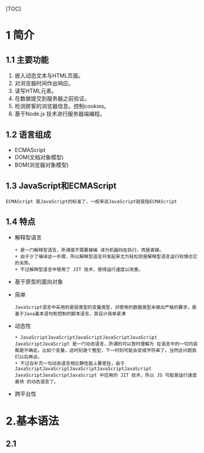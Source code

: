 [TOC]

# 1 简介

## 1.1 主要功能

1. 嵌入动态文本与HTML页面。
2. 对浏览器时间作出响应。
3. 读写HTML元素。
4. 在数据提交到服务器之前验证。
5. 检测房客的浏览器信息。控制cookies。
6. 基于Node.js 技术进行服务器端编程。

## 1.2 语言组成

- ECMAScript
- DOM(文档对象模型)
- BOM(浏览器对象模型)

## 1.3 JavaScript和ECMAScript

`ECMAScript 是JavaScript的标准了，一般来说JavaScript就是指ECMAScript`

## 1.4 特点

- 解释型语言

  ```
  • 是一门解释型语言，所谓值不需要被编 译为机器码在执行，而是直接。
  • 由于少了编译这一步骤，所以解释型语言开发起来尤为轻松但是解释型语言运行较慢也它的劣势。
  • 不过解释型语言中使用了 JIT 技术，使得运行速度以改善。
  ```

- 基于原型的面向对象

- 简单

  ```
  JavaScript语言中采用的是弱类型的变量类型，对使用的数据类型未做出严格的要求，是基于Java基本语句和控制的脚本语言，其设计简单紧凑
  ```

- 动态性

  ```
  • JavaScriptJavaScriptJavaScriptJavaScriptJavaScript JavaScriptJavaScript 是一门动态语言，所谓的可以暂时理解为 在语言中的一切内容都是不确定。比如个变量，这时刻是个整型，下一时刻可能会变成字符串了。当然这问题我们以后再谈。
  • 不过在补充一句动态语言相比静性能上要差些，由于 JavaScriptJavaScriptJavaScriptJavaScriptJavaScript JavaScriptJavaScriptJavaScript 中应用的 JIT 技术，所以 JS 可能是运行速度最快 的动态语言了。
  ```

- 跨平台性

# 2.基本语法

## 2.1 <script> 标签

### 2.1.1 属性

- type :默认值`text/javascript`
- src: 当需要引入一个外部的Js文件时，使用该属性指向文件的地址，使用该属性后，<script>标签内部的JS内容将会失效。

## 2.2 javaScript严格区分大小写。

## 2.3 注释

- 注释中的内容不会被解析器解析执行，但是会在源码中显示。
- JavaScript中的注释和Java的一致，分为两种：
  - 单行注释: // 注释内容
  - 多行注释: /* 注释内容 */

### 2.4 标识符

- 标识符是指变量、函数、属性的名字，或函数的参数。

- 标识符命名规范:

  - 标识符由字母、数字、下划线(_)、美元符号($)组成。
  - 第一个字符必须是字母、下划线(_)、美元符号($)。

- 标识符名称规则一般按照驼峰命名法。

- 标识符不能是关键字和保留字。

  - 关键字

    | **break** |**do**   | **instanceof** | **typeof** | **case** |
    | -------- | ---- | ---------- | ------ | ---- |
    | **else** | **new** | **var** | **catch** | **finally** |
    | **return** | **void** | **continue** | **for** | **switch** |
  	| **while** | **default** | **if** | **throw** | **delete** |
    | **in** | **try** | **function** | **this** | **with** |
    | **debugger** | **false** | **true** | **null** |  |
    
   - 保留字

  	| **class** |**enum**   | **extends** | **super** | **const** |
    | -------- | ---- | ---------- | ------ | ---- |
    | **export** | **import** | **implements** | **let** | **private** |
    | **public** | **yield** | **interface** | **package** | **static** |

   - 其他不建议使用的标识符

     | **abstract** |**double** | **goto** | **native** | **static** |
     | -------- | ---- | ---------- | ------ | ---- |
     | **boolean** | **synchronize** | **char** | **int** | **protected** |
     | **final** | **transient** | **float** | **long** | **short** |
     | **volatile** | **atguments** | **encodeURI** | **Infinity** | **Number** |
     | **RegExp** | **undefined** | **isFinite** | **Object** | **String** |
     | **Boolean** | **Error** | **RangeError** | **parseFloat** | **SyntaxError** |
     | **Date** | **eval** | **JSON** | **ReferenceError** | **TypeError** |
     | **decodeURI** | **EvalError** | **Math** | **URIError** | **decodeURIComponent** |
     | **Function** | **NAN** | **isNaN** | **parseInt** | **Array** |
     | **EncodeURIComponent** | **** | **** | **** | **** |

## 2.5 变量

` 变量的作用是给某一个值或者对象标注名称`

### 2.5.1 变量的声明

- 使用`var`
- 使用 `let`
- 使用 `const`

### 2.5.2 变量的赋值

- 使用时赋值
- 声明时赋值

## 2.6 数据类型

### 2.6.1 值类型（基本数据类型）

> - 基本数据类型的值是无法修改的，是不可变的。
> - 基本数据类型的比较是值的比较，也就是只要两个变量的值相等，我们就认为这两个变量相等。

- **String(字符串)**

  - 字符串定义使用 '' 或者 "" 定义
  - 其他数值转换为字符串有三种方式：`toString()`、`String()`、`拼串`。

- **Number(数值)**

  - Number用来表示整数和浮点数，最常用的功能就是用来表示10进制的整数和浮点数。

  - Number表示的数字大小是有限制的，范围是`± 1.7976931348623157e+308` 如果超过这个范围就会返回`± Infinity`。

  - NaN，即非数值(Not a Number) 是一个特殊的数值 ，JS中当对数值进行计算时没有结果返回，则返回NaN。

  - 非数值转换为数值：`Number()`、`parseInt()`、`parseFloat()`

    - Number()可以用来转换任意类型的数据，而后两者只能用于转换字符串。
    - parseInt()只会将字符串转换为整数。
  
- parseFloat()可以转换为浮点数。	
  
- **Boolean(布尔)**

  - Boolean类型也被称为逻辑值类型或者真假值类型。
  - Boolean类型只有两个值`true(真)`、`false(假)`。
  - 其他的数据类型也可以通过Boolean()函数转换为布尔类型。

- **Null(空)**

  - Null 类型只有一个值的数据类型，这个特殊的值是`null` 。 
    • 从语义上看null表示的是一个空的对象。所以使用typeof检查null会返回一个Object。 
  - undefined值实际上是由`null`值衍生出来的，所以如果比较`undefined`和`null`是否相等，会返回`true`；

- **Undefined(未定义)**

  - Undefined 类型只有一个值，即特殊的 `undefined` 。 

    -  在使用 var 声明变量但未对其加以初始化时，这个变量的值就是 `undefined`。例如：

      – var message;

      – message 的值就是 undefined

  - 需要注意的是typeof对没有初始化和没有声明的变量都会返回`undefined`。

- **Symbol**

  - Symbol 是 ES6 引入了一种新的原始数据类型，表示独一无二的值

### 2.6.2 引用数据类型

> - 引用类型的值是保存在内存中的对象。
> - 当一个变量是一个对象时，实际上变量中保存的并不是对象本身，而是对象的引用。
> - 当一个变量向另一个变量复制引用类型的值时，会将对象的引用复制到变量中，并不是创建一个新的对象。这时，两个变量指向的是同一个对象。因此，改变其中一个变量会影响另一个。

- **Object(对象)**
- **Array(数组)**
- **Function(函数)**

## 2.7 运算符

### 2.7.1 算数运算符

- 算数运算符顾名思义就是进行算数操作的运算符。

- 算数运算符：

  | 运算符 | 说明 | 运算符   | 说明     |
  | ------ | ---- | -------- | -------- |
  | +      | 加法 | ++(前置) | 前置自增 |
  | -      | 减法 | ++(后置) | 后置自增 |
  | *      | 乘法 | --(前置) | 前置自减 |
  | /      | 除法 | --(后置) | 后置自减 |
  | %      | 取模 | +(一元运算符) | 符号不变 |
  |        |      | -(一元运算符) | 符号反转|
  
- 自增(++)与自减(--)

  - 自增和自减分为前置运算和后置元素。

  -  所谓的前置元素就是将元素符放到变量的前边，而后置将元素符放到变

    量的后边。

  - 前置运算，表达式的值等于变量变更以后的值。

  - 后置运算，表达式的值等于变量原值。

- 其他

  - 任何值 做 - * / 运算时，都会隐式的转换为Number进行计算。

- 一元运算符

  - 对于Number类型：
    `+`  正号不会对数字产生影响。
    
    `-` 负号会对数字进行取反计算。
    
  - 对于非Number类型

    会将其转换为Number类型后在进行一元运算。

### 2.7.2 逻辑运算符(布尔运算法)

- 一般情况下使用逻辑运算符会返回一个布尔值。

-  逻辑运算符主要有三个：非、与、或。

-  在进行逻辑操作时如果操作数不是布尔类型则会将其转换布尔类型在进行计算。

- 非使用符号 ! 表示，与使用 && 表示，或使用 || 表示。

  | 运算符 | 说明        | 短路规则                 |
  | ------ | ----------- | ------------------------ |
  | ！     | 逻辑非(NOT) | 无                       |
  | &&     | 逻辑与(AND) | 若左值为假，则不运算右值 |
  | \|\|   | 逻辑非(OR)  | 若左值为真，则不运算右值 |

- **非**

  - 非运算符使用 ! 表示。
  - 非运算符可以应用于任意值，无论值是什么类型，这个运算符都会返回一个布尔值。
  - 非运算符会对原值取反，比如原值是true使用非运算符会返回false，原值为false使用非运算符会返回true。

- **与**

  - 与运算符使用 && 表示。
  - 与运算符可以应用于任何数据类型，且不一定返回布尔值。
  - 对于非布尔值运算，会先将非布尔值转换为布尔值。 
  - 对布尔值做运算时，如果两个值都为true则返回true，否则返回false。 
  - 非布尔值时：如果两个都为true，则返回第二个值，如果两个值中有false则返回靠前的false的值。

- **或**

  - 或运算符使用 || 表示。
  - 或运算符可以应用于任何数据类型，且不一定返回布尔值。
  - 对于非布尔值运算，会先将非布尔值转换为布尔值。 
  - 对布尔值进行运算时，如果两个值都为false则返回false，否则返回true。 
  - 非布尔值时：如果两个都为false ，则返回第二个值，否则返回靠前true的值。

- 三元条件运算符

  - condition? true case : false case

### 2.7.3 赋值运算符

- 简单的赋值操作符由等于号 （ = ） 表示，其作用就是把右侧的值赋给左侧的变量。

- 如果在等于号左边添加加减乘除等运算符，就可以完成复合赋值操作。

  | 运算符   | 等同于     |
  | -------- | ---------- |
  | x+=y     | x=x+y      |
  | x -= y   | x = x - y  |
  | x *= y   | x = x * y  |
  | x /= y   | x = x / y  |
  | x %= y   | x = x % y  |
  | x >>= y  | x = x >> y |
  | x <<= y  | x = x << y |
  | x >>>= y | x = x >>>y |
  | x &= y   | x = x & y  |
  | x \|= y  | x = x \| y |
  | x ^= y   | x = x ^ y  |

  

### 2.7.4 比较运算符

| 运算符 | 说明                                                         | 举例      | 值    |
| ------ | ------------------------------------------------------------ | --------- | ----- |
| ==     | 相等 对于不同的数据类型会进行自动类型转换                    | “5” == 5  | true  |
| !=     | 不相等 对于不同的数据类型会进行自动类型转换                  | “5” != 5  | false |
| ===    | 严格相等 比较时，不会进行自动类型转换,换句话说就是不仅要值相等 并且数据类型也得相等 | “5” === 5 | false |
| !==    | 严格相等 比较时，不会进行自动类型转换,换句话说就是不仅要值相等 并且数据类型也得相等 | “5” !== 5 | true  |
| <      | 小于 对于不同的数据类型会进行自动类型转换                    | “5” <5    | false |
| <=     | 小于等于 对于不同的数据类型会进行自动类型转换                | “5” <=5   | true  |
| >      | 大于 对于不同的数据类型会进行自动类型转换                    | “5” >5    | false |
| >=     | 大于等于 对于不同的数据类型会进行自动类型转换                | “5” <=5   | true  |

### 2.7.5 位运算符

- 或运算（or）：符号为`|`，表示两个二进制位中有一个为1，则结果为1，否则为0。
- 与运算（and）：符号为`&`，表示两个二进制位都为1，则结果为1，否则为0。
- 否运算（not）：符号为`～`，表示将一个二进制位变成相反值。
- 异或运算（xor）：符号为`ˆ`，表示两个二进制位中有且仅有一个为1时，结果为1，否则为0。
- 左移运算（left shift）：符号为`<<`
- 右移运算（right shift）：符号为`>>`
- 带符号位的右移运算（zero filled right shift）：符号为`>>>`

### 2.7.6 其他运算符
> 小括号

在JavaScript中，圆括号是一种运算符，它有两种用法：如果把表达式放在圆括号之中，作用是求值；如果跟在函数的后面，作用是调用函数。
把表达式放在圆括号之中，将返回表达式的值。

> void

void运算符的作用是执行一个表达式，然后返回undefined。

> 逗号运算符

逗号运算符用于对两个表达式求值，并返回后一个表达式的值。

### 2.7.7 运算符优先级

- 运算符的优先级决定了表达式中运算执行的先后顺序，优先级高的运算符最先被执行。

- 关联性决定了拥有相同优先级的运算符的执行顺序。考虑下面这个表达式：

  <table class="fullwidth-table">
 <tbody>
  <tr>
   <th>优先级</th>
   <th>运算类型</th>
   <th>关联性</th>
   <th>运算符</th>
  </tr>
  <tr>
   <td>21</td>
   <td><a href="#"><code>圆括号</code></a></td>
   <td>n/a（不相关）</td>
   <td><code>( … )</code></td>
  </tr>
  <tr>
   <td rowspan="5">20</td>
   <td><a href="#"><code>成员访问</code></a></td>
   <td>从左到右</td>
   <td><code>… . …</code></td>
  </tr>
  <tr>
   <td><a href="#"><code>需计算的成员访问</code></a></td>
   <td>从左到右</td>
   <td><code>… [ … ]</code></td>
  </tr>
  <tr>
   <td><a href="#"><code>new</code></a> (带参数列表)</td>
   <td>n/a</td>
   <td><code>new … ( … )</code></td>
  </tr>
  <tr>
   <td><a href="#">函数调用</a></td>
   <td>从左到右</td>
   <td><code>… (&nbsp;<var>…&nbsp;</var>)</code></td>
  </tr>
  <tr>
   <td><a href="#">可选链（Optional chaining）</a></td>
   <td>从左到右</td>
   <td><code>?.</code></td>
  </tr>
  <tr>
   <td rowspan="1">19</td>
   <td><a href="#">new</a>&nbsp;(无参数列表)</td>
   <td>从右到左</td>
   <td><code>new …</code></td>
  </tr>
  <tr>
   <td rowspan="2">18</td>
   <td><a href="#">后置递增</a>(运算符在后)</td>
   <td colspan="1" rowspan="2">n/a<br>
    &nbsp;</td>
   <td><code>… ++</code></td>
  </tr>
  <tr>
   <td><a href="#">后置递减</a>(运算符在后)</td>
   <td><code>… --</code></td>
  </tr>
  <tr>
   <td colspan="1" rowspan="10">17</td>
   <td><a href="#">逻辑非</a></td>
   <td colspan="1" rowspan="10">从右到左</td>
   <td><code>! …</code></td>
  </tr>
  <tr>
   <td><a href="#">按位非</a></td>
   <td><code>~ …</code></td>
  </tr>
  <tr>
   <td><a href="#">一元加法</a></td>
   <td><code>+ …</code></td>
  </tr>
  <tr>
   <td><a href="#">一元减法</a></td>
   <td><code>- …</code></td>
  </tr>
  <tr>
   <td><a href="#">前置递增</a></td>
   <td><code>++ …</code></td>
  </tr>
  <tr>
   <td><a href="#">前置递减</a></td>
   <td><code>-- …</code></td>
  </tr>
  <tr>
   <td><a href="#">typeof</a></td>
   <td><code>typeof …</code></td>
  </tr>
  <tr>
   <td><a href="#">void</a></td>
   <td><code>void …</code></td>
  </tr>
  <tr>
   <td><a href="#">delete</a></td>
   <td><code>delete …</code></td>
  </tr>
  <tr>
   <td><a href="#">await</a></td>
   <td><code>await …</code></td>
  </tr>
  <tr>
   <td>16</td>
   <td><a href="#">幂</a></td>
   <td>从右到左</td>
   <td><code>…&nbsp;**&nbsp;…</code></td>
  </tr>
  <tr>
   <td rowspan="3">15</td>
   <td><a href="#">乘法</a></td>
   <td colspan="1" rowspan="3">从左到右<br>
    &nbsp;</td>
   <td><code>… *&nbsp;…</code></td>
  </tr>
  <tr>
   <td><a href="#">除法</a></td>
   <td><code>… /&nbsp;…</code></td>
  </tr>
  <tr>
   <td><a href="#">取模</a></td>
   <td><code>… %&nbsp;…</code></td>
  </tr>
  <tr>
   <td rowspan="2">14</td>
   <td><a href="#">加法</a></td>
   <td colspan="1" rowspan="2">从左到右<br>
    &nbsp;</td>
   <td><code>… +&nbsp;…</code></td>
  </tr>
  <tr>
   <td><a href="#">减法</a></td>
   <td><code>… -&nbsp;…</code></td>
  </tr>
  <tr>
   <td rowspan="3">13</td>
   <td><a href="#">按位左移</a></td>
   <td colspan="1" rowspan="3">从左到右</td>
   <td><code>… &lt;&lt;&nbsp;…</code></td>
  </tr>
  <tr>
   <td><a href="#">按位右移</a></td>
   <td><code>… &gt;&gt;&nbsp;…</code></td>
  </tr>
  <tr>
   <td><a href="#">无符号右移</a></td>
   <td><code>… &gt;&gt;&gt;&nbsp;…</code></td>
  </tr>
  <tr>
   <td rowspan="6">12</td>
   <td><a href="#">小于</a></td>
   <td colspan="1" rowspan="6">从左到右</td>
   <td><code>… &lt;&nbsp;…</code></td>
  </tr>
  <tr>
   <td><a href="#">小于等于</a></td>
   <td><code>… &lt;=&nbsp;…</code></td>
  </tr>
  <tr>
   <td><a href="#">大于</a></td>
   <td><code>… &gt;&nbsp;…</code></td>
  </tr>
  <tr>
   <td><a href="#">大于等于</a></td>
   <td><code>… &gt;=&nbsp;…</code></td>
  </tr>
  <tr>
   <td><a href="#">in</a></td>
   <td><code>… in&nbsp;…</code></td>
  </tr>
  <tr>
   <td><a href="#">instanceof</a></td>
   <td><code>… instanceof&nbsp;…</code></td>
  </tr>
  <tr>
   <td rowspan="4">11</td>
   <td><a href="#">等号</a></td>
   <td colspan="1" rowspan="4">从左到右<br>
    &nbsp;</td>
   <td><code>… ==&nbsp;…</code></td>
  </tr>
  <tr>
   <td><a href="#">非等号</a></td>
   <td><code>… !=&nbsp;…</code></td>
  </tr>
  <tr>
   <td><a href="#">全等号</a></td>
   <td><code>… ===&nbsp;…</code></td>
  </tr>
  <tr>
   <td><a href="#">非全等号</a></td>
   <td><code>… !==&nbsp;…</code></td>
  </tr>
  <tr>
   <td>10</td>
   <td><a href="#">按位与</a></td>
   <td>从左到右</td>
   <td><code>… &amp;&nbsp;…</code></td>
  </tr>
  <tr>
   <td>9</td>
   <td><a href="#">按位异或</a></td>
   <td>从左到右</td>
   <td><code>… ^&nbsp;…</code></td>
  </tr>
  <tr>
   <td>8</td>
   <td><a href="#">按位或</a></td>
   <td>从左到右</td>
   <td><code>… |&nbsp;…</code></td>
  </tr>
  <tr>
   <td>7</td>
   <td><a href="#">逻辑与</a></td>
   <td>从左到右</td>
   <td><code>… &amp;&amp;&nbsp;…</code></td>
  </tr>
  <tr>
   <td>6</td>
   <td><a href="#">逻辑或</a></td>
   <td>从左到右</td>
   <td><code>… ||&nbsp;…</code></td>
  </tr>
  <tr>
   <td>5</td>
   <td><a href="#">空值合并</a></td>
   <td>从左到右</td>
   <td><code>… ?? …</code></td>
  </tr>
  <tr>
   <td>4</td>
   <td><a href="#">条件运算符</a></td>
   <td>从右到左</td>
   <td><code>… ? … : …</code></td>
  </tr>
  <tr>
   <td rowspan="16">3</td>
   <td rowspan="16"><a href="#">赋值</a></td>
   <td rowspan="16">从右到左</td>
   <td><code>… =&nbsp;…</code></td>
  </tr>
  <tr>
   <td><code>… +=&nbsp;…</code></td>
  </tr>
  <tr>
   <td><code>… -=&nbsp;…</code></td>
  </tr>
  <tr>
   <td><code>… **=&nbsp;…</code></td>
  </tr>
  <tr>
   <td><code>… *=&nbsp;…</code></td>
  </tr>
  <tr>
   <td><code>… /=&nbsp;…</code></td>
  </tr>
  <tr>
   <td><code>… %=&nbsp;…</code></td>
  </tr>
  <tr>
   <td><code>… &lt;&lt;=&nbsp;…</code></td>
  </tr>
  <tr>
   <td><code>… &gt;&gt;=&nbsp;…</code></td>
  </tr>
  <tr>
   <td><code>… &gt;&gt;&gt;=&nbsp;…</code></td>
  </tr>
  <tr>
   <td><code>… &amp;=&nbsp;…</code></td>
  </tr>
  <tr>
   <td><code>… ^=&nbsp;…</code></td>
  </tr>
  <tr>
   <td><code>… |=&nbsp;…</code></td>
  </tr>
  <tr>
   <td><code>… &amp;&amp;=&nbsp;…</code></td>
  </tr>
  <tr>
   <td><code>… ||=&nbsp;…</code></td>
  </tr>
  <tr>
   <td><code>… ??=&nbsp;…</code></td>
  </tr>
  <tr>
   <td colspan="1" rowspan="2">2</td>
   <td><a href="#">yield</a></td>
   <td colspan="1" rowspan="2">从右到左</td>
   <td><code>yield&nbsp;…</code></td>
  </tr>
  <tr>
   <td><a href="#">yield*</a></td>
   <td><code>yield*&nbsp;…</code></td>
  </tr>
  <tr>
   <td>1</td>
   <td><a href="#">展开运算符</a></td>
   <td>n/a</td>
   <td><code>...</code>&nbsp;…</td>
  </tr>
  <tr>
   <td>0</td>
   <td><a href="#">逗号</a></td>
   <td>从左到右</td>
   <td><code>… ,&nbsp;…</code></td>
  </tr>
 </tbody>
</table>
## 2.8 语句(statement)

  >语句是一个程序的基本单位，JavaScript的程序就是由一条一条语句构成的，每一条语句使用;结尾。
  >
  >JavaScript的语句默认是由上至下顺序执行，但是我们也可以通过一些流程控制语句来控制语句的执行顺序。

### 2.8.1 代码块

> 代码块是在大括号{}中所写的语句，以此将多条语句的集合视为一条语句来使用。
>
> 我们一般使用代码块将需要一起执行的语句进行分组，需要注意的是，代码块结尾不需要加分号。

### 2.8.2 条件语句

> 条件语句是通过判断指定表达式的值来决定执行还是跳过某些语句。
>
> 最基本的条件语句：
>
> 	- if...else
> 	- switch...case

#### 2.8.2.1 if...else语句

- 形式1：

  ```javascript
  if(expression){
      statement
  }
  ```

- 形式2：

  ```
  if(expression){
  	statement
  }else{
  	statement
  }
  ```

- 形式3：

  ```
  if(expression){
  	statement
  }else if(expression){
  	statement
  }else{
  	statement
  }
  ```

#### 2.8.2.2 switch...case语句

> - switch 语句更适用于多条分支使用同一语句的情况。
>
> - 语法:
>
> ```
> switch(statement){
> 	case 表达式1:
> 		statement;
> 	case 表达式2:
> 		statement;
> 	default:
> 		statement;
> }
> ```
>
> - 需要注意的是case语句只是标识程序运行的起点，并不是终点，所以一旦符合case的条件程序会一直运行到结束。所以我们一般会在case中添加break作为语句的结束。

### 2.8.3 循环语句

> - 循环中的语句只要满足一定的条件将会一直执行。

#### 2.8.3.1 while

> - while语句是一个最基本的循环语句，也被成为while循环。
>
> - 语法:
>
>   ```
>   while(expression){
>   	statement;
>   }
>   ```
>
> - 和if一样while中的条件表达式将会被转换为布尔类型，只要该值为真，则代码块将会一直重复执行。
>
> - 代码块没执行一次，条件表达式将会重新计算。

#### 2.8.3.2 do...while

> - do...while和while非常类似，只不过它会在循环的尾部而不是顶部检查表达式的值。
>
> - do...while循环会至少执行一次，及do语句内的代码块一定会执行。
>
> - 语法:
>
>   ```
>   do{
>   	statement;
>   }while(expression){
>   	statement;
>   }
>   ```
>
> - 相比于while,do...while的使用情况并不是很多。

#### 2.8.3.3 for

> - for语句也是循环控制，我们也称它为 for循环。
>
> - 大部分循环都会有一个计数器用以控制执行的次， 计数器的三个关键操作是初始化、检测和更新。 for语句就将这三步操作明确为了语法的一部分。
>
> -  语法：
>
>   ```
>   for(初始表达式;条件表达式;更新表达式){
>   	statement;
>   }
>   ```

#### 2.8.3.4 break和continue

>- break和continue语句用于在循环中精确地控制代码的执行。
>- 使用break语句会使程序立即退出最近的循环，前置执行循环后边的语句。
>- break和continue语句只在循环和switch语句中使用。
>- 使用continue语句会使程序跳过当次循环，继续执行下一次循环，并不会结束整个循环。
>- continue只能在循环中使用，不能出现在其他的结构中。

#### 2.8.3.5 lable

> - 使用label语句可以在代码中添加标签，以便将来使用。
>
> - 语法:
>
>   ```
>   start: for(var i =0;i<count;i++){
>   	statement;
>   }
>   ```
>
> - 这个例子中定义的 start标签可以在将来由 break 或 continue  语句引用。加标签的语句一般都要 与 for语句等循环配合使用。

# 3.对象

## 3.1 Object对象

>- Object类型,我们也称为一个对象。是JavaScript中的引用数据类型。
>- 它是一种复合值，它将很多值聚合在一起，可以通过名字访问这些值。
>- 对象也可以看做是属性的无序集合，每一个属性都是一个名/值对。
>- 对象除了可以创建自有属性，还可以通过一个名为原型的对象哪里继承属性。
>- 除了字符串、数字、true、false、null、undefined之外，JavaScript中的值都是对象。

### 3.1.1 创建Object对象

>- 第一种方式
>
>```
>var person =new Object();
>```
>
>- 第二种方式
>
>```
>var person={
>	key:value
>}
>```

### 3.1.2 Object对象属性的访问

> ```
> var person ={
> 	name:'张三'
> }
> ```
>
> - 第一种方式 通过 . 访问
>
> ```
> person.name
> ```
>
> - 第二种方式 通过 [] 访问
>
> ```
> person[name]
> ```

## 3.2 数组(Array)

> - 数组是一种用于表达有顺序关系的值的几个的语言结构。
> - 数组内的各个值被称作元素。每一个元素都可以通过索引(下标)来快速读取。索引是可以从零开始的整数。

### 3.2.1 数组的创建

> - 第一种方式 常规方式
>
> ```
> var arr = new Array();
> arr[0] = 'a';
> arr[1] = 'b';
> ```
>
> - 第二种方式 简洁方式
>
> ```
> var arr=new Array('a','b');
> ```
>
> - 第三种方式 字面
>
> ```
> var arr = ['a','b'];
> ```

## 3.3 函数(Function)

> - 函数是由一连串的子程序(语句的集合)所组成的，可以被外部程序调用。向函数传递参数之后，函数可以返回一定的值。
> - 通常情况下，JavaScript代码是自上而下执行的，不过函数体内部的代码则不是这样。如果只是对函数进行了声明，其中的代码并不会执行。只有在调用函数时才会执行函数体内部的代码。

### 3.3.1 函数的声明

> - 函数的需要使用`function`关键字进行声明。
> - 方式1：
>
> ```
> var sum = function(a,b){
> 	return a+b;
> }
> ```
>
> - 方式2:
>
> ```
> function sum(a,b){
> 	return a+b;
> }
> ```
>
> - 上面两种方式都创建了一个函数，方式一是将函数对象赋值给了`sum`这个遍历，方式二是创建了一个函数名为`sum`。其中()中的内容表示执行函数时需要的形参(形式参数)。{}中的内容表示函数的主体，主体中的return 表示这个函数需要返回一个值，如果不需要返回可以不要写return

### 3.3.2 函数的调用

> - 调用函数时，传递给函数的参数被称为实参(实际参数)。
> - 调用方式:  返回值 =  函数名(参数，参数,...);

### 3.3.3 传递参数

> JavaScript 中所有的参数传递都是按值传递的。也就是说把函数外部的值赋值给函数内部的参数，就和把值从一个变量复制给另一个变量是一样的。

## 3.4 栈和堆

> - JavaScript在运行时数据是保存到栈内存和堆内存中。
> - 简单来说栈内存用来保存变量和基本类型。堆内存用来保存对象。
> - 在声明一个变量时，实际上就是在栈内存中创建了一个空间用来保存变量。
> - 如果是基本类型则在栈内存中直接保存。
> - 如果是引用类型，则会在堆内存中保存，变量中保存的实际上是对象在堆内存中的地址。